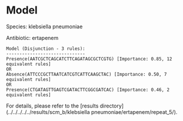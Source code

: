 
# Model

Species: klebsiella pneumoniae

Antibiotic: ertapenem

```
Model (Disjunction - 3 rules):
------------------------------
Presence(AATCGCTCAGCATCTTCAGATAGCGCTCGTG) [Importance: 0.85, 12 equivalent rules]
OR
Absence(ATTCCCGCTTAATCATCGTCATTCAAGCTAC) [Importance: 0.50, 7 equivalent rules]
OR
Presence(CTGATAGTTGAGTCGATACTTCGGCGATCAC) [Importance: 0.46, 2 equivalent rules]

```

For details, please refer to the [results directory](../../../../../results/scm_b/klebsiella pneumoniae/ertapenem/repeat_5/).


